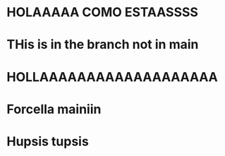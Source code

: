 # HOLAAAAA COMO ESTAASSSS

# THis is in the branch not in main

# HOLLAAAAAAAAAAAAAAAAAAA

# Forcella mainiin

# Hupsis tupsis